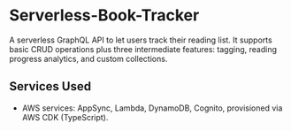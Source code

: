 # Serverless-Book-Tracker


A serverless GraphQL API to let users track their reading list. It supports basic CRUD operations plus three intermediate features: tagging, reading progress analytics, and custom collections. 

## Services Used
- AWS services: AppSync, Lambda, DynamoDB, Cognito, provisioned via AWS CDK (TypeScript).
